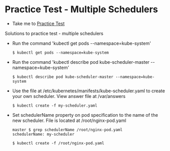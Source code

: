 # Practice Test - Multiple Schedulers
  - Take me to [Practice Test](https://kodekloud.com/courses/539883/lectures/9816597)
  
Solutions to practice test - multiple schedulers
- Run the command 'kubectl get pods --namespace=kube-system'
  ```
  $ kubectl get pods --namespace=kube-system
  ```
- Run the command 'kubectl describe pod kube-scheduler-master --namespace=kube-system'
  ```
  $ kubectl describe pod kube-scheduler-master --namespace=kube-system
  ```
- Use the file at /etc/kubernetes/manifests/kube-scheduler.yaml to create your own scheduler. View answer file at /var/answers
  ```
  $ kubectl create -f my-scheduler.yaml
  ```
- Set schedulerName property on pod specification to the name of the new scheduler. File is located at /root/nginx-pod.yaml
  ```
  master $ grep schedulerName /root/nginx-pod.yaml
  schedulerName: my-scheduler
  
  $ kubectl create -f /root/nginx-pod.yaml
  ```








